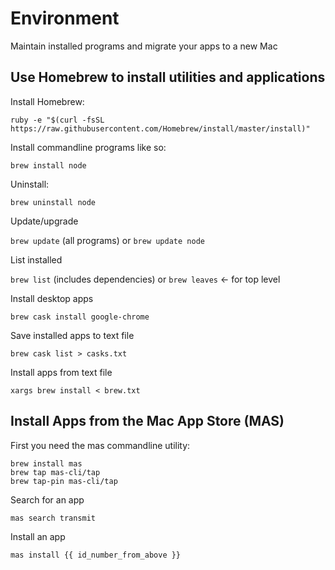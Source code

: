 # Environment

Maintain installed programs and migrate your apps to a new Mac

## Use Homebrew to install utilities and applications

Install Homebrew:

`ruby -e "$(curl -fsSL https://raw.githubusercontent.com/Homebrew/install/master/install)"`

Install commandline programs like so:

`brew install node`

Uninstall:

`brew uninstall node`

Update/upgrade

`brew update` (all programs) or `brew update node`

List installed

`brew list` (includes dependencies) or `brew leaves` <- for top level

Install desktop apps

`brew cask install google-chrome`

Save installed apps to text file

`brew cask list > casks.txt`

Install apps from text file

`xargs brew install < brew.txt`

## Install Apps from the Mac App Store (MAS)

First you need the mas commandline utility:

```
brew install mas
brew tap mas-cli/tap
brew tap-pin mas-cli/tap
```

Search for an app

`mas search transmit`

Install an app

`mas install {{ id_number_from_above }}`

